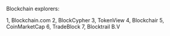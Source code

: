 Blockchain explorers:

1, Blockchain.com
2, BlockCypher
3, TokenView
4, Blockchair
5, CoinMarketCap
6, TradeBlock
7, Blocktrail B.V
